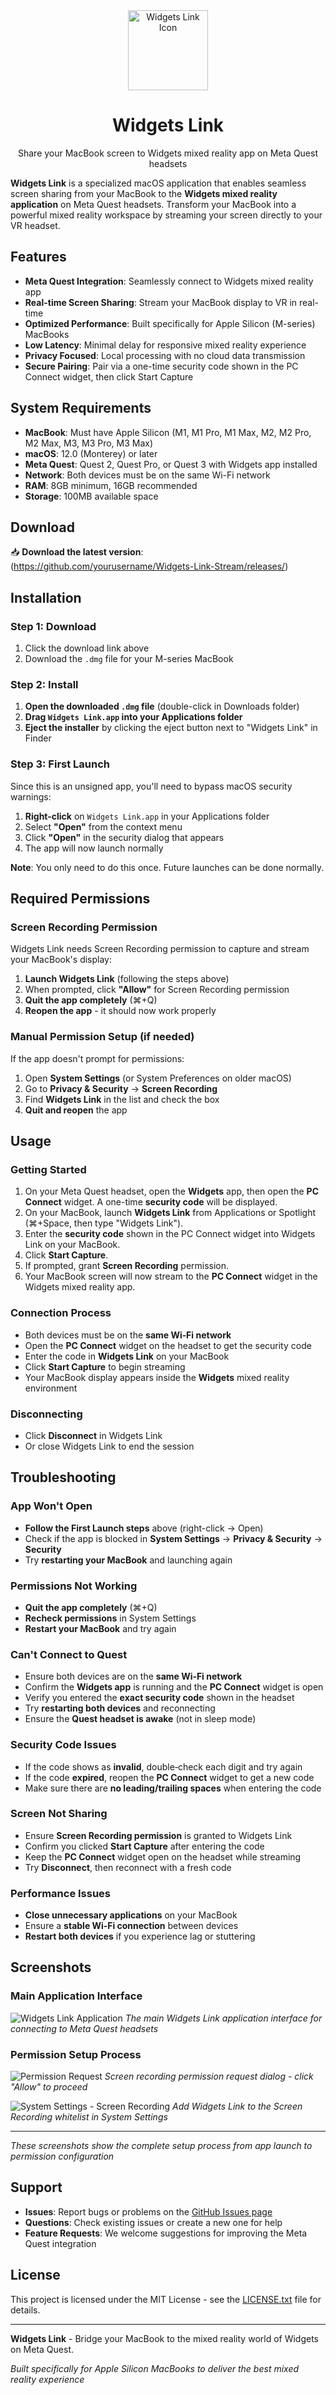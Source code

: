<div align="center">
  <img src="assets/icons/icon.png" alt="Widgets Link Icon" width="128" height="128">
  <h1>Widgets Link</h1>
  <p>Share your MacBook screen to Widgets mixed reality app on Meta Quest headsets</p>
</div>

**Widgets Link** is a specialized macOS application that enables seamless screen sharing from your MacBook to the **Widgets mixed reality application** on Meta Quest headsets. Transform your MacBook into a powerful mixed reality workspace by streaming your screen directly to your VR headset.

## Features

- **Meta Quest Integration**: Seamlessly connect to Widgets mixed reality app
- **Real-time Screen Sharing**: Stream your MacBook display to VR in real-time
- **Optimized Performance**: Built specifically for Apple Silicon (M-series) MacBooks
- **Low Latency**: Minimal delay for responsive mixed reality experience
- **Privacy Focused**: Local processing with no cloud data transmission
- **Secure Pairing**: Pair via a one-time security code shown in the PC Connect widget, then click Start Capture

## System Requirements

- **MacBook**: Must have Apple Silicon (M1, M1 Pro, M1 Max, M2, M2 Pro, M2 Max, M3, M3 Pro, M3 Max)
- **macOS**: 12.0 (Monterey) or later
- **Meta Quest**: Quest 2, Quest Pro, or Quest 3 with Widgets app installed
- **Network**: Both devices must be on the same Wi-Fi network
- **RAM**: 8GB minimum, 16GB recommended
- **Storage**: 100MB available space

## Download

📥 **Download the latest version**: (https://github.com/yourusername/Widgets-Link-Stream/releases/)

## Installation

### Step 1: Download
1. Click the download link above
2. Download the `.dmg` file for your M-series MacBook

### Step 2: Install
1. **Open the downloaded `.dmg` file** (double-click in Downloads folder)
2. **Drag `Widgets Link.app` into your Applications folder**
3. **Eject the installer** by clicking the eject button next to "Widgets Link" in Finder

### Step 3: First Launch
Since this is an unsigned app, you'll need to bypass macOS security warnings:

1. **Right-click** on `Widgets Link.app` in your Applications folder
2. Select **"Open"** from the context menu
3. Click **"Open"** in the security dialog that appears
4. The app will now launch normally

**Note**: You only need to do this once. Future launches can be done normally.

## Required Permissions

### Screen Recording Permission
Widgets Link needs Screen Recording permission to capture and stream your MacBook's display:

1. **Launch Widgets Link** (following the steps above)
2. When prompted, click **"Allow"** for Screen Recording permission
3. **Quit the app completely** (⌘+Q)
4. **Reopen the app** - it should now work properly

### Manual Permission Setup (if needed)
If the app doesn't prompt for permissions:

1. Open **System Settings** (or System Preferences on older macOS)
2. Go to **Privacy & Security** → **Screen Recording**
3. Find **Widgets Link** in the list and check the box
4. **Quit and reopen** the app

## Usage

### Getting Started
1. On your Meta Quest headset, open the **Widgets** app, then open the **PC Connect** widget. A one-time **security code** will be displayed.
2. On your MacBook, launch **Widgets Link** from Applications or Spotlight (⌘+Space, then type "Widgets Link").
3. Enter the **security code** shown in the PC Connect widget into Widgets Link on your MacBook.
4. Click **Start Capture**.
5. If prompted, grant **Screen Recording** permission.
6. Your MacBook screen will now stream to the **PC Connect** widget in the Widgets mixed reality app.

### Connection Process
- Both devices must be on the **same Wi‑Fi network**
- Open the **PC Connect** widget on the headset to get the security code
- Enter the code in **Widgets Link** on your MacBook
- Click **Start Capture** to begin streaming
- Your MacBook display appears inside the **Widgets** mixed reality environment

### Disconnecting
- Click **Disconnect** in Widgets Link
- Or close Widgets Link to end the session

## Troubleshooting

### App Won't Open
- **Follow the First Launch steps** above (right-click → Open)
- Check if the app is blocked in **System Settings** → **Privacy & Security** → **Security**
- Try **restarting your MacBook** and launching again

### Permissions Not Working
- **Quit the app completely** (⌘+Q)
- **Recheck permissions** in System Settings
- **Restart your MacBook** and try again

### Can't Connect to Quest
- Ensure both devices are on the **same Wi‑Fi network**
- Confirm the **Widgets app** is running and the **PC Connect** widget is open
- Verify you entered the **exact security code** shown in the headset
- Try **restarting both devices** and reconnecting
- Ensure the **Quest headset is awake** (not in sleep mode)

### Security Code Issues
- If the code shows as **invalid**, double‑check each digit and try again
- If the code **expired**, reopen the **PC Connect** widget to get a new code
- Make sure there are **no leading/trailing spaces** when entering the code

### Screen Not Sharing
- Ensure **Screen Recording permission** is granted to Widgets Link
- Confirm you clicked **Start Capture** after entering the code
- Keep the **PC Connect** widget open on the headset while streaming
- Try **Disconnect**, then reconnect with a fresh code

### Performance Issues
- **Close unnecessary applications** on your MacBook
- Ensure a **stable Wi‑Fi connection** between devices
- **Restart both devices** if you experience lag or stuttering

## Screenshots

### Main Application Interface
![Widgets Link Application](/assets/screenshots/widgets-link-app.png)
*The main Widgets Link application interface for connecting to Meta Quest headsets*

### Permission Setup Process
![Permission Request](/assets/screenshots/permission-ask.png)
*Screen recording permission request dialog - click "Allow" to proceed*

![System Settings - Screen Recording](/assets/screenshots/screen-system-recording.png)
*Add Widgets Link to the Screen Recording whitelist in System Settings*

---

*These screenshots show the complete setup process from app launch to permission configuration*

## Support

- **Issues**: Report bugs or problems on the [GitHub Issues page](https://github.com/yourusername/Widgets-Link-Stream/issues)
- **Questions**: Check existing issues or create a new one for help
- **Feature Requests**: We welcome suggestions for improving the Meta Quest integration

## License

This project is licensed under the MIT License - see the [LICENSE.txt](LICENSE.txt) file for details.

---

**Widgets Link** - Bridge your MacBook to the mixed reality world of Widgets on Meta Quest.

*Built specifically for Apple Silicon MacBooks to deliver the best mixed reality experience* 